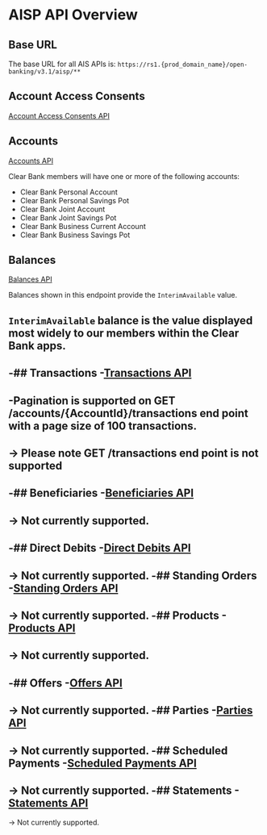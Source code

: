 # AISP API Overview

## Base URL
The base URL for all AIS APIs is: `https://rs1.{prod_domain_name}/open-banking/v3.1/aisp/**`

## Account Access Consents
[Account Access Consents API](/perry/developer/documentation?resource=ukhub-clrb-portal&document=swagger/account-info-openapi.yaml#operations-tag-Account_Access)

## Accounts
[Accounts API](/perry/developer/documentation?resource=ukhub-clrb-portal&document=swagger/account-info-openapi.yaml#operations-tag-Accounts)

Clear Bank  members will have one or more of the following accounts:
- Clear Bank  Personal Account
- Clear Bank  Personal Savings Pot
- Clear Bank  Joint Account
- Clear Bank  Joint Savings Pot
- Clear Bank  Business Current Account
- Clear Bank  Business Savings Pot

## Balances
[Balances API](/perry/developer/documentation?resource=ukhub-clrb-portal&document=swagger/account-info-openapi.yaml#operations-tag-Balances)

Balances shown in this endpoint provide the `InterimAvailable` value.

`InterimAvailable` balance is the value displayed most widely to our members within the Clear Bank  apps.
-
-## Transactions
-[Transactions API](/perry/developer/documentation?resource=ukhub-clrb-portal&document=swagger/account-info-openapi.yaml#operations-tag-Transactions)
-
-Pagination is supported on GET /accounts/{AccountId}/transactions end point with a page size of 100 transactions.
-
-> Please note GET /transactions end point is not supported
-
-## Beneficiaries
-[Beneficiaries API](/perry/developer/documentation?resource=ukhub-clrb-portal&document=swagger/account-info-openapi.yaml#operations-tag-Beneficiaries)
-
-> Not currently supported.
-
-## Direct Debits
-[Direct Debits API](/perry/developer/documentation?resource=ukhub-clrb-portal&document=swagger/account-info-openapi.yaml#operations-tag-Direct_Debits)
-
-> Not currently supported.
-## Standing Orders
-[Standing Orders API](/perry/developer/documentation?resource=ukhub-clrb-portal&document=swagger/account-info-openapi.yaml#operations-tag-Standing_Orders)
-
-> Not currently supported.
-## Products
-[Products API](/perry/developer/documentation?resource=ukhub-clrb-portal&document=swagger/account-info-openapi.yaml#operations-tag-Products)
-
-> Not currently supported.
-
-## Offers
-[Offers API](/perry/developer/documentation?resource=ukhub-clrb-portal&document=swagger/account-info-openapi.yaml#operations-tag-Offers)
-
-> Not currently supported.
-## Parties
-[Parties API](/perry/developer/documentation?resource=ukhub-clrb-portal&document=swagger/account-info-openapi.yaml#operations-tag-Parties)
-
-> Not currently supported.
-## Scheduled Payments
-[Scheduled Payments API](/perry/developer/documentation?resource=ukhub-clrb-portal&document=swagger/account-info-openapi.yaml#operations-tag-Scheduled_Payments)
-
-> Not currently supported.
-## Statements
-[Statements API](/perry/developer/documentation?resource=ukhub-clrb-portal&document=swagger/account-info-openapi.yaml#operations-tag-Statements)
-
-> Not currently supported.
